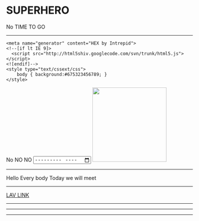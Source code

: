 # SUPERHERO
<!doctype html>
<html lang="en"> No TIME TO GO
  <head>
<hr>
    <meta charset="utf-8">
    <title>LOVE REPUBLIC</title>
    <meta name="description" content="NAREK">

    <meta name="generator" content="HEX by Intrepid">
    <!--[if lt IE 9]>
      <script src="http://html5shiv.googlecode.com/svn/trunk/html5.js"></script>
    <![endif]-->
    <style type="text/cssext/css">
        body { background:#675323456789; }
    </style>
  </head>
	No NO NO <input type="month" name="BA AXPERS" value="" />
<img src="file:///Users/aniatanesyan/Desktop/79855222_669821060217485_1723657426281955328_n.jpg" width="200" /
>
<hr>

  <body>
    Hello Every body 
Today we will  meet 
<hr>
<a href="https://www.linkedin.com/in/karen-darbinyan-25a345180/">
LAV LINK <hr>

<hr>

<hr>

  </body>
</html>

